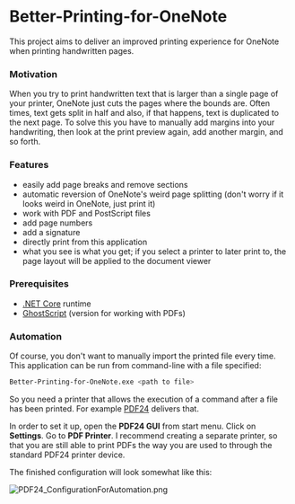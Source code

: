 # Better-Printing-for-OneNote
This project aims to deliver an improved printing experience for OneNote when printing handwritten pages.

### Motivation
When you try to print handwritten text that is larger than a single page of your printer, OneNote just cuts the pages where the bounds are. Often times, text gets split in half and also, if that happens, text is duplicated to the next page. To solve this you have to manually add margins into your handwriting, then look at the print preview again, add another margin, and so forth.

### Features

- easily add page breaks and remove sections
- automatic reversion of OneNote's weird page splitting (don't worry if it looks weird in OneNote, just print it)
- work with PDF and PostScript files
- add page numbers
- add a signature
- directly print from this application
- what you see is what you get; if you select a printer to later print to, the page layout will be applied to the document viewer

### Prerequisites

- [.NET Core](https://dotnet.microsoft.com/download) runtime
- [GhostScript](https://www.ghostscript.com/download.html) (version for working with PDFs)

### Automation

Of course, you don't want to manually import the printed file every time. This application can be run from command-line with a file specified:

```bash
Better-Printing-for-OneNote.exe <path to file>
```

So you need a printer that allows the execution of a command after a file has been printed. For example [PDF24](https://en.pdf24.org/) delivers that.

In order to set it up, open the **PDF24 GUI** from start menu. Click on **Settings**. Go to **PDF Printer**. I recommend creating a separate printer, so that you are still able to print PDFs the way you are used to through the standard PDF24 printer device.

The finished configuration will look somewhat like this:

![PDF24_ConfigurationForAutomation.png](https://user-images.githubusercontent.com/14842772/72112750-cee00c00-333e-11ea-95bf-da4f186c84ba.png)

